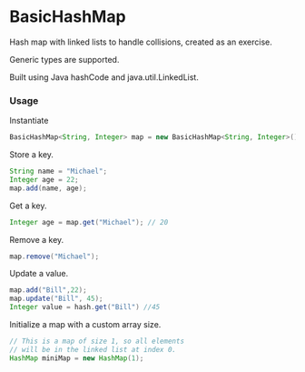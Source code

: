 BasicHashMap
===============

Hash map with linked lists to handle collisions, created as an exercise. 

Generic types are supported. 

Built using Java hashCode and java.util.LinkedList. 

### Usage

Instantiate

~~~java
BasicHashMap<String, Integer> map = new BasicHashMap<String, Integer>();
~~~

Store a key.

~~~java
String name = "Michael";
Integer age = 22;
map.add(name, age);
~~~

Get a key.
~~~java
Integer age = map.get("Michael"); // 20
~~~

Remove a key.
~~~java
map.remove("Michael");
~~~

Update a value. 
~~~java
map.add("Bill",22);
map.update("Bill", 45);
Integer value = hash.get("Bill") //45
~~~

Initialize a map with a custom array size.
~~~java
// This is a map of size 1, so all elements
// will be in the linked list at index 0.
HashMap miniMap = new HashMap(1);
~~~
